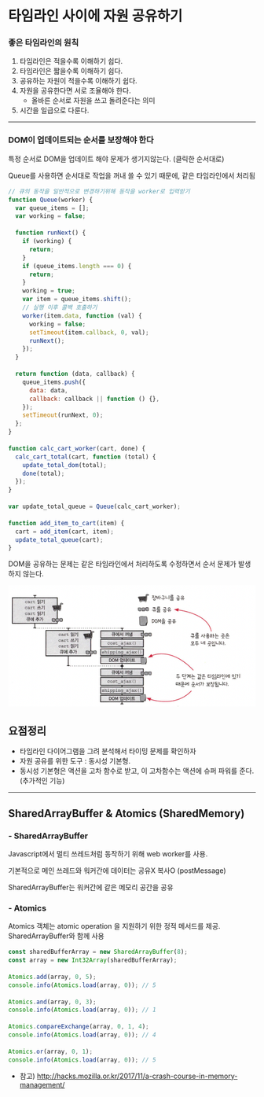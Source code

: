 # 타임라인 사이에 자원 공유하기

### 좋은 타임라인의 원칙

1. 타임라인은 적을수록 이해하기 쉽다.
2. 타임라인은 짧을수록 이해하기 쉽다.
3. 공유하는 자원이 적을수록 이해하기 쉽다.
4. 자원을 공유한다면 서로 조율해야 한다.
   - 올바른 순서로 자원을 쓰고 돌려준다는 의미
5. 시간을 일급으로 다룬다.

---

### DOM이 업데이트되는 순서를 보장해야 한다

특정 순서로 DOM을 업데이트 해야 문제가 생기지않는다. (클릭한 순서대로)

Queue를 사용하면 순서대로 작업을 꺼내 쓸 수 있기 때문에, 같은 타임라인에서 처리됨

```javascript
// 큐의 동작을 일반적으로 변경하기위해 동작을 worker로 입력받기
function Queue(worker) {
  var queue_items = [];
  var working = false;

  function runNext() {
    if (working) {
      return;
    }
    if (queue_items.length === 0) {
      return;
    }
    working = true;
    var item = queue_items.shift();
    // 실행 이후 콜백 호출하기
    worker(item.data, function (val) {
      working = false;
      setTimeout(item.callback, 0, val);
      runNext();
    });
  }

  return function (data, callback) {
    queue_items.push({
      data: data,
      callback: callback || function () {},
    });
    setTimeout(runNext, 0);
  };
}

function calc_cart_worker(cart, done) {
  calc_cart_total(cart, function (total) {
    update_total_dom(total);
    done(total);
  });
}

var update_total_queue = Queue(calc_cart_worker);

function add_item_to_cart(item) {
  cart = add_item(cart, item);
  update_total_queue(cart);
}
```

DOM을 공유하는 문제는 같은 타임라인에서 처리하도록 수정하면서 순서 문제가 발생하지 않는다.

![Alt text](./assets/timeline.png)

## 요점정리

- 타임라인 다이어그램을 그려 분석해서 타이밍 문제를 확인하자
- 자원 공유를 위한 도구 : 동시성 기본형.
- 동시성 기본형은 액션을 고차 함수로 받고, 이 고차함수는 액션에 슈퍼 파워를 준다.(추가적인 기능)

---

## SharedArrayBuffer & Atomics (SharedMemory)

### - SharedArrayBuffer

Javascript에서 멀티 쓰레드처럼 동작하기 위해 web worker를 사용.

기본적으로 메인 쓰레드와 워커간에 데이터는 공유X 복사O (postMessage)

SharedArrayBuffer는 워커간에 같은 메모리 공간을 공유

### - Atomics

Atomics 객체는 atomic operation 을 지원하기 위한 정적 메서드를 제공. SharedArrayBuffer와 함께 사용

```javascript
const sharedBufferArray = new SharedArrayBuffer(8);
const array = new Int32Array(sharedBufferArray);

Atomics.add(array, 0, 5);
console.info(Atomics.load(array, 0)); // 5

Atomics.and(array, 0, 3);
console.info(Atomics.load(array, 0)); // 1

Atomics.compareExchange(array, 0, 1, 4);
console.info(Atomics.load(array, 0)); // 4

Atomics.or(array, 0, 1);
console.info(Atomics.load(array, 0)); // 5
```

- 참고) http://hacks.mozilla.or.kr/2017/11/a-crash-course-in-memory-management/
